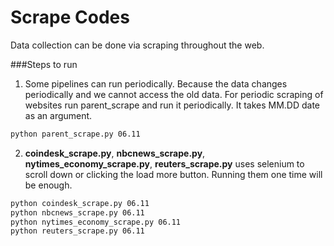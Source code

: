 Scrape Codes
============

Data collection can be done via scraping throughout the web. 

###Steps to run
1. Some pipelines can run periodically. Because the data changes periodically and we cannot access the old data. For periodic scraping of websites run parent_scrape and run it periodically. It takes MM.DD date as an argument. 
```bash
python parent_scrape.py 06.11
```
2. **coindesk_scrape.py**, **nbcnews_scrape.py**, **nytimes_economy_scrape.py**, **reuters_scrape.py** uses selenium to scroll down or clicking the load more button. Running them one time will be enough.
```bash
python coindesk_scrape.py 06.11
python nbcnews_scrape.py 06.11
python nytimes_economy_scrape.py 06.11
python reuters_scrape.py 06.11
``` 